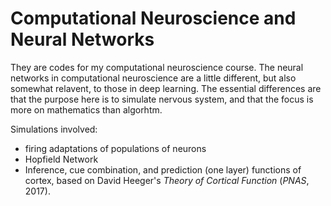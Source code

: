 # Computational Neuroscience and Neural Networks
They are codes for my computational neuroscience course. The neural networks in computational neuroscience are a little different, but also somewhat relavent, to those in deep learning. The essential differences are that the purpose here is to simulate nervous system, and that the focus is more on mathematics than algorhtm.

Simulations involved: 
  * firing adaptations of populations of neurons
  * Hopfield Network
  * Inference, cue combination, and prediction (one layer) functions of cortex, based on David Heeger's *Theory of Cortical Function* (*PNAS*, 2017).
